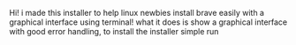 Hi! i made this installer to help linux newbies install brave easily with a graphical interface using terminal! what it does is show a graphical interface with good error handling, to install the installer simple run 
